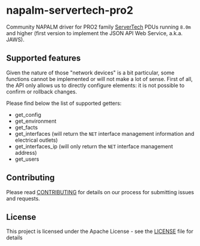 # napalm-servertech-pro2

Community NAPALM driver for PRO2 family [ServerTech](https://www.servertech.com/) PDUs running `8.0m` and higher (first version to implement the JSON API Web Service, a.k.a. JAWS).

## Supported features

Given the nature of those "network devices" is a bit particular, some functions cannot be implemented or will not make a lot of sense. First of all, the API only allows us to directly configure elements: it is not possible to confirm or rollback changes.

Please find below the list of supported getters:

* get_config
* get_environment
* get_facts
* get_interfaces (will return the `NET` interface management information and electrical outlets)
* get_interfaces_ip (will only return the `NET` interface management address)
* get_users

## Contributing
Please read [CONTRIBUTING](CONTRIBUTING) for details on our process for submitting issues and requests.

## License
This project is licensed under the Apache License - see the [LICENSE](LICENSE) file for details
